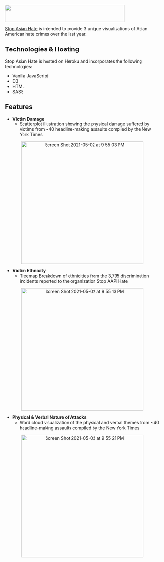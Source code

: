  <img src="https://github.com/mayagbarnes/StopAsianHate/blob/main/public/images/logo.png" width="390" height="55">

[Stop Asian Hate](https://stop-asian-hate.herokuapp.com/) is intended to provide 3 unique visualizations of Asian American hate crimes over the last year. 

## Technologies & Hosting

Stop Asian Hate is hosted on Heroku and incorporates the following technologies:
* Vanilla JavaScript
* D3
* HTML
* SASS

## Features

* **Victim Damage**
  * Scatterplot illustration showing the physical damage suffered by victims from ~40 headline-making assaults compiled by the New York Times
<p align="center"><img width="400" alt="Screen Shot 2021-05-02 at 9 55 03 PM" src="https://user-images.githubusercontent.com/63436329/116842404-50d9f100-ab91-11eb-85a0-49e5f350c1b4.png"></p>

* **Victim Ethnicity**
  * Treemap Breakdown of ethnicities from the 3,795 discrimination incidents reported to the organization Stop AAPI Hate
<p align="center"><img width="400" alt="Screen Shot 2021-05-02 at 9 55 13 PM" src="https://user-images.githubusercontent.com/63436329/116842467-867eda00-ab91-11eb-9a0d-5c6e9e974d10.png"></p>

* **Physical & Verbal Nature of Attacks**
  * Word cloud visualization of the physical and verbal themes from ~40 headline-making assaults compiled by the New York Times
<p align="center"><img width="400" alt="Screen Shot 2021-05-02 at 9 55 21 PM" src="https://user-images.githubusercontent.com/63436329/116842471-8979ca80-ab91-11eb-9e92-42917a3c0dce.png"></p>
